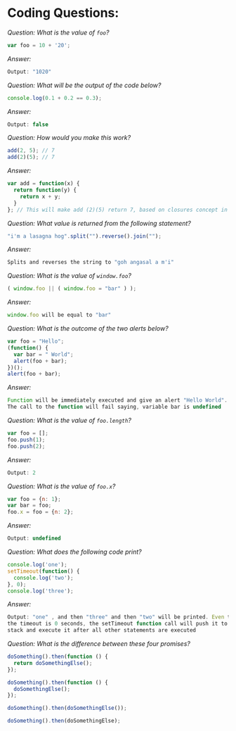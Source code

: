 # Coding Questions:

*Question: What is the value of `foo`?*
```javascript
var foo = 10 + '20';
```

*Answer:*
```js
Output: "1020"
```

*Question: What will be the output of the code below?*
```javascript
console.log(0.1 + 0.2 == 0.3);
```

*Answer:*
```js
Output: false
```

*Question: How would you make this work?*
```javascript
add(2, 5); // 7
add(2)(5); // 7
```

*Answer:*
```js
var add = function(x) {
  return function(y) {
    return x + y;
  }
}; // This will make add (2)(5) return 7, based on closures concept in JS
```

*Question: What value is returned from the following statement?*
```javascript
"i'm a lasagna hog".split("").reverse().join("");
```

*Answer:*
```js
Splits and reverses the string to "goh angasal a m'i"
```

*Question: What is the value of `window.foo`?*
```javascript
( window.foo || ( window.foo = "bar" ) );
```

*Answer:*
```js
window.foo will be equal to "bar"
```

*Question: What is the outcome of the two alerts below?*
```javascript
var foo = "Hello";
(function() {
  var bar = " World";
  alert(foo + bar);
})();
alert(foo + bar);
```

*Answer:*
```js
Function will be immediately executed and give an alert "Hello World".
The call to the function will fail saying, variable bar is undefined
```

*Question: What is the value of `foo.length`?*
```javascript
var foo = [];
foo.push(1);
foo.push(2);
```

*Answer:*
```js
Output: 2
```

*Question: What is the value of `foo.x`?*
```javascript
var foo = {n: 1};
var bar = foo;
foo.x = foo = {n: 2};
```

*Answer:*
```js
Output: undefined
```

*Question: What does the following code print?*
```javascript
console.log('one');
setTimeout(function() {
  console.log('two');
}, 0);
console.log('three');
```

*Answer:*
```js
Output: "one" , and then "three" and then "two" will be printed. Even though 
the timeout is 0 seconds, the setTimeout function call will push it to JS call
stack and execute it after all other statements are executed
```

*Question: What is the difference between these four promises?*
```javascript
doSomething().then(function () {
  return doSomethingElse();
});

doSomething().then(function () {
  doSomethingElse();
});

doSomething().then(doSomethingElse());

doSomething().then(doSomethingElse);
```